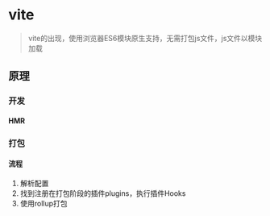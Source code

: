 # vite

> vite的出现，使用浏览器ES6模块原生支持，无需打包js文件，js文件以模块加载

## 原理

### 开发

#### HMR


### 打包

#### 流程

1. 解析配置
2. 找到注册在打包阶段的插件plugins，执行插件Hooks
3. 使用rollup打包


